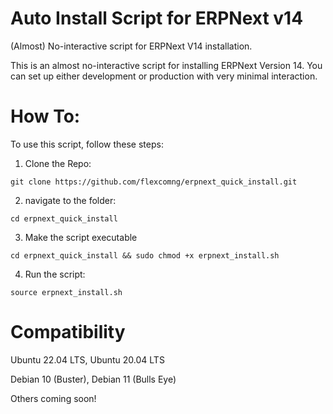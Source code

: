 # Auto Install Script for ERPNext v14
(Almost) No-interactive script for ERPNext V14 installation.

This is an almost no-interactive script for installing ERPNext Version 14. You can set up either development or production with very minimal interaction.

# How To:
To use this script, follow these steps:

1. Clone the Repo:
```
git clone https://github.com/flexcomng/erpnext_quick_install.git
```
2. navigate to the folder:
```
cd erpnext_quick_install
```
3. Make the script executable
```
cd erpnext_quick_install && sudo chmod +x erpnext_install.sh
```
4. Run the script:
```
source erpnext_install.sh
```
# Compatibility

Ubuntu 22.04 LTS,
Ubuntu 20.04 LTS

Debian 10 (Buster),
Debian 11 (Bulls Eye)

Others coming soon!
